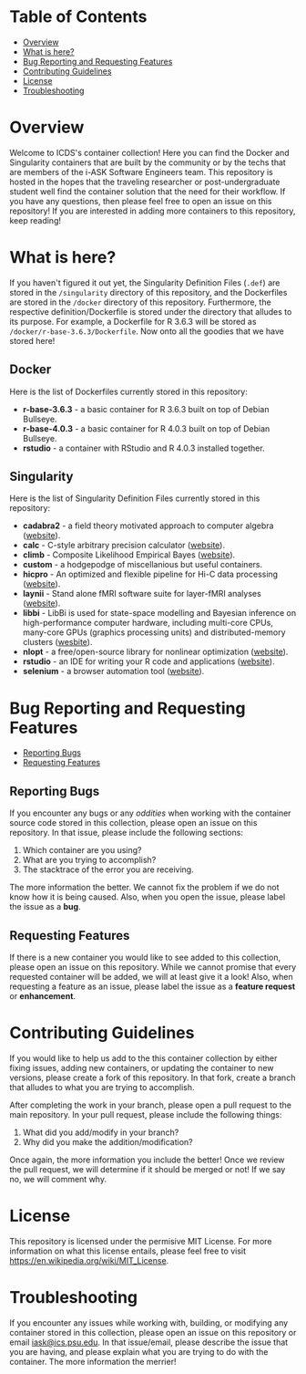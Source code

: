 # Table of Contents

* [Overview](#overview)
* [What is here?](#what-is-here)
* [Bug Reporting and Requesting Features](#bug-reporting-and-requesting-features)
* [Contributing Guidelines](#contributing-guidelines)
* [License](#license)
* [Troubleshooting](#troubleshooting)

# Overview

Welcome to ICDS's container collection! Here you can find the Docker and Singularity containers that are built by the community or by the techs that are members of the i-ASK Software Engineers team. This repository is hosted in the hopes that the traveling researcher or post-undergraduate student well find the container solution that the need for their workflow. If you have any questions, then please feel free to open an issue on this repository! If you are interested in adding more containers to this repository, keep reading! 

# What is here?

If you haven't figured it out yet, the Singularity Definition Files (`.def`) are stored in the `/singularity` directory of this repository, and the Dockerfiles are stored in the `/docker` directory of this repository. Furthermore, the respective definition/Dockerfile is stored under the directory that alludes to its purpose. For example, a Dockerfile for R 3.6.3 will be stored as `/docker/r-base-3.6.3/Dockerfile`. Now onto all the goodies that we have stored here!

## Docker

Here is the list of Dockerfiles currently stored in this repository:

* **r-base-3.6.3** - a basic container for R 3.6.3 built on top of Debian Bullseye.
* **r-base-4.0.3** - a basic container for R 4.0.3 built on top of Debian Bullseye.
* **rstudio** - a container with RStudio and R 4.0.3 installed together.

## Singularity

Here is the list of Singularity Definition Files currently stored in this repository:

* **cadabra2** - a field theory motivated approach to computer algebra ([website](https://cadabra.science/)).
* **calc** - C-style arbitrary precision calculator ([website](http://isthe.com/chongo/tech/comp/calc/index.html)).
* **climb** - Composite Likelihood Empirical Bayes ([website](https://github.com/hillarykoch/CLIMB)).
* **custom** - a hodgepodge of miscellanious but useful containers.
* **hicpro** - An optimized and flexible pipeline for Hi-C data processing ([website](https://github.com/nservant/HiC-Pro)).
* **laynii** - Stand alone fMRI software suite for layer-fMRI analyses ([website](https://github.com/layerfMRI/LAYNII)).
* **libbi** - LibBi is used for state-space modelling and Bayesian inference on high-performance computer hardware, including multi-core CPUs, many-core GPUs (graphics processing units) and distributed-memory clusters ([wesbite](https://libbi.org/index.html)).
* **nlopt** - a free/open-source library for nonlinear optimization ([website](https://nlopt.readthedocs.io/en/latest/)).
* **rstudio** - an IDE for writing your R code and applications ([website](https://www.rstudio.com/)).
* **selenium** - a browser automation tool ([website](https://www.selenium.dev/)).

# Bug Reporting and Requesting Features

* [Reporting Bugs](#reporting-bugs)
* [Requesting Features](#requesting-features)

## Reporting Bugs

If you encounter any bugs or any *oddities* when working with the container source code stored in this collection, please open an issue on this repository. In that issue, please include the following sections:

1. Which container are you using?
2. What are you trying to accomplish?
3. The stacktrace of the error you are receiving.

The more information the better. We cannot fix the problem if we do not know how it is being caused. Also, when you open the issue, please label the issue as a **bug**.

## Requesting Features

If there is a new container you would like to see added to this collection, please open an issue on this repository. While we cannot promise that every requested container will be added, we will at least give it a look! Also, when requesting a feature as an issue, please label the issue as a **feature request** or **enhancement**.

# Contributing Guidelines

If you would like to help us add to the this container collection by either fixing issues, adding new containers, or updating the container to new versions, please create a fork of this repository. In that fork, create a branch that alludes to what you are trying to accomplish.

After completing the work in your branch, please open a pull request to the main repository. In your pull request, please include the following things:

1. What did you add/modify in your branch?
2. Why did you make the addition/modification?

Once again, the more information you include the better! Once we review the pull request, we will determine if it should be merged or not! If we say no, we will comment why.

# License

This repository is licensed under the permisive MIT License. For more information on what this license entails, please feel free to visit https://en.wikipedia.org/wiki/MIT_License.

# Troubleshooting

If you encounter any issues while working with, building, or modifying any container stored in this collection, please open an issue on this repository or email iask@ics.psu.edu. In that issue/email, please describe the issue that you are having, and please explain what you are trying to do with the container. The more information the merrier!
